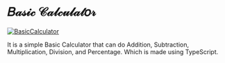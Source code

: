 # 𝐵𝒶𝓈𝒾𝒸 𝒞𝒶𝓁𝒸𝓊𝓁𝒶𝓉𝑜𝓇

[![BasicCalculator](BasicCalculator.gif)](https://basiccal.ml/)

It is a simple Basic Calculator that can do Addition, Subtraction, Multiplication, Division, and Percentage. Which is made using TypeScript.
